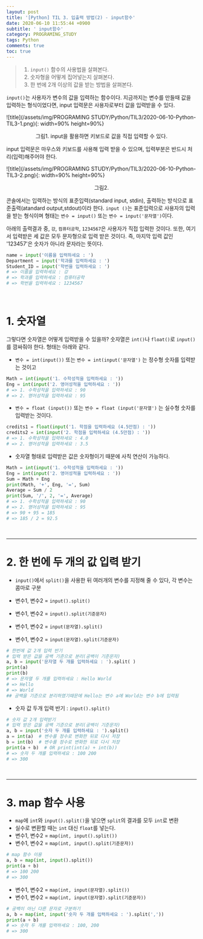 ```yaml
---
layout: post
title: '[Python] TIL 3. 입출력 방법(2) - input함수'
date: 2020-06-10 11:55:44 +0900
subtitle: ' input함수'
category: PROGRAMING_STUDY
tags: Python
comments: true
toc: true
---
```


> 1. `input()` 함수의 사용법을 살펴본다.
> 2. 숫자형을 어떻게 집어넣는지 살펴본다.
> 3. 한 번에 2개 이상의 값을 받는 방법을 살펴본다.

`input()`는 사용자가 변수의 값을 입력하는 함수이다.  지금까지는 변수를 만들때 값을 입력하는 형식이었다면, input 입력문은 사용자로부터 값을 입력받을 수 있다.


![title](/assets/img/PROGRAMING STUDY/Python/TIL3/2020-06-10-Python-TIL3-1.png){: width=90% height=90%}

<center> 그림1. input을 활용하면 키보드로 값을 직접 입력할 수 있다. </center>

input 입력문은 마우스와 키보드를 사용해 입력 받을 수 있으며, 입력부분은 반드시 처리(입력)해주어야 한다.

![title](/assets/img/PROGRAMING STUDY/Python/TIL3/2020-06-10-Python-TIL3-2.png){: width=90% height=90%}

<center> 그림2. </center>

  콘솔에서는 입력하는 방식의 표준입력(standard input, stdin), 출력하는 방식으로 표준출력(atandard output,stdout)이라 한다. `input ()`는 표준입력으로 사용자의 입력을 받는 형식이며 형태는 `변수 = input()` 또는 `변수 = input('문자열')`이다.

아래의 출력결과 중, `강`, `컴퓨터공학`, `1234567`은 사용자가 직접 입력한 것이다. 또한, 여기서 입력받은 세 값은 모두 문자형으로 입력 받은 것이다. 즉, 마지막 입력 값인 '123457'은 숫자가 아니라 문자라는 뜻이다.

```python
name = input('이름을 입력하세요 : ')
Department = input('학과를 입력하세요 : ')
Student_ID = input('학번을 입력하세요 : ')
# => 이름을 입력하세요 : 강
# => 학과를 입력하세요 : 컴퓨터공학
# => 학번을 입력하세요 : 1234567
```

<br>

# 1. **숫자열**

그렇다면 숫자열은 어떻게 입력받을 수 있을까? 숫자열은 `int()`나 `float()`로 `input()`를 깜싸줘야 한다. 형태는 아래와 같다.

- `변수 = int(input())` 또는 `변수 = int(input('문자열')` 는 정수형 숫자를 입력받는 것이고

```python
Math = int(input('1. 수학성적을 입력하세요 : '))
Eng = int(input('2. 영어성적을 입력하세요 : '))
# => 1. 수학성적을 입력하세요 : 90
# => 2. 영어성적을 입력하세요 : 95
```

- `변수 = float (input())` 또는 `변수 = float (input('문자열')` 는 실수형 숫자를 입력받는 것이다.

```python
credits1 = float(input('1. 학점을 입력하세요 (4.5만점) : '))
credits2 = int(input('2. 학점을 입력하세요 (4.5만점) : '))
# => 1. 수학성적을 입력하세요 : 4.0
# => 2. 영어성적을 입력하세요 : 3.5
```

- 숫자열 형태로 입력받은 값은 숫자형이기 때문에 사칙 연산이 가능하다.

```python
Math = int(input('1. 수학성적을 입력하세요 : '))
Eng = int(input('2. 영어성적을 입력하세요 : '))
Sum = Math + Eng
print(Math, '+', Eng, '=', Sum)
Average = Sum / 2
print(Sum, '/', 2, '=', Average)
# => 1. 수학성적을 입력하세요 : 90
# => 2. 영어성적을 입력하세요 : 95
# => 90 + 95 = 185
# => 185 / 2 = 92.5
```

<br>

***

# 2. **한 번에 두 개의 값 입력 받기**

- `input()`에서 `split()`을 사용한 뒤 여러개의 변수를 지정해 줄 수 있다, 각 변수는 콤마로 구분

- 변수1, 변수2 = `input().split()`

- 변수1, 변수2 = `input().split(기준문자)`

- 변수1, 변수2 = `input(문자열).split()`

- 변수1, 변수2 = `input(문자열).split(기준문자)`

```python
# 한번에 값 2개 입력 반기
# 입력 받은 값을 공백 기준으로 분리(공백이 기준문자)
a, b = input('문자열 두 개를 입력하세요 : ').split( )
print(a)
print(b)
# => 문자열 두 개를 입력하세요 : Hello World    
# => Hello
# => World
## 공백을 기준으로 분리하였기때문에 Hello는 변수 a에 World는 변수 b에 입력됨
```

- 숫자 값 두개 입력 반기 : `input().split()`

```python
# 숫자 값 2개 입력받기
# 입력 받은 값을 공백 기준으로 분리(공백이 기준문자)
a, b = input('숫자 두 개를 입력하세요 : ').split()
a = int(a)  # 변수를 정수로 변화한 뒤로 다시 저장
b = int(b)  # 변수를 정수로 변화한 뒤로 다시 저장
print(a + b)  # OR print(int(a) + int(b))
# => 숫자 두 개를 입력하세요 : 100 200   
# => 300
```

<br>

***

# 3. map 함수 사용

- `map`에 `int`와 `input().split()`을 넣으면 `split`의 결과를 모두 `int`로 변환
- 실수로 변환할 때는 `int` 대신 `float`를 넣는다.
- 변수1, 변수2 = `map(int, input().split())`
- 변수1, 변수2 = `map(int, input().split(기준문자))`

```python
# map 함수 이용
a, b = map(int, input().split())
print(a + b)
# => 100 200    
# => 300
```

- 변수1, 변수2 = `map(int, input(문자열).split())`
- 변수1, 변수2 = `map(int, input(문자열).split(기준문자))`

```python
# 공백이 아닌 다른 문자로 구분하기
a, b = map(int, input('숫자 두 개를 입력하세요 : ').split(','))
print(a + b)
# => 숫자 두 개를 입력하세요 : 100, 200    
# => 300
```

